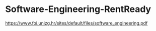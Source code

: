 # Software-Engineering-RentReady
https://www.foi.unizg.hr/sites/default/files/software_engineering.pdf
